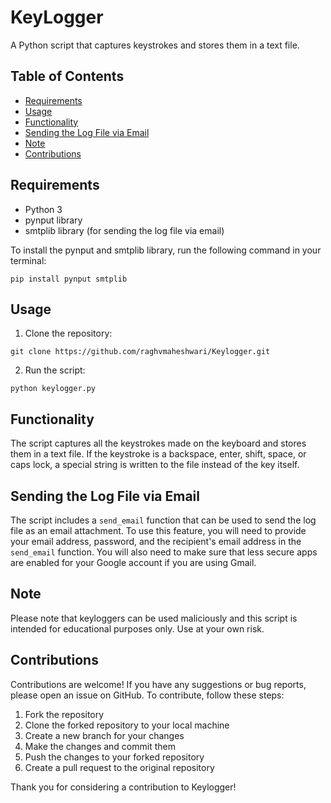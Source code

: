 # KeyLogger

A Python script that captures keystrokes and stores them in a text file.

## Table of Contents

- [Requirements](#requirements)
- [Usage](#usage)
- [Functionality](#functionality)
- [Sending the Log File via Email](#sending-the-log-file-via-email)
- [Note](#note)
- [Contributions](#contributions)

## Requirements

- Python 3
- pynput library
- smtplib library (for sending the log file via email)

To install the pynput and smtplib library, run the following command in your terminal:

```terminal
pip install pynput smtplib
```


## Usage

1. Clone the repository: 

```terminal
git clone https://github.com/raghvmaheshwari/Keylogger.git
```
2. Run the script: 
```terminal
python keylogger.py
```

## Functionality

The script captures all the keystrokes made on the keyboard and stores them in a text file. If the keystroke is a backspace, enter, shift, space, or caps lock, a special string is written to the file instead of the key itself.

## Sending the Log File via Email

The script includes a `send_email` function that can be used to send the log file as an email attachment. To use this feature, you will need to provide your email address, password, and the recipient's email address in the `send_email` function. You will also need to make sure that less secure apps are enabled for your Google account if you are using Gmail.

## Note

Please note that keyloggers can be used maliciously and this script is intended for educational purposes only. Use at your own risk.

## Contributions

Contributions are welcome! If you have any suggestions or bug reports, please open an issue on GitHub. To contribute, follow these steps:

1. Fork the repository
2. Clone the forked repository to your local machine
3. Create a new branch for your changes
4. Make the changes and commit them
5. Push the changes to your forked repository
6. Create a pull request to the original repository

Thank you for considering a contribution to Keylogger!

